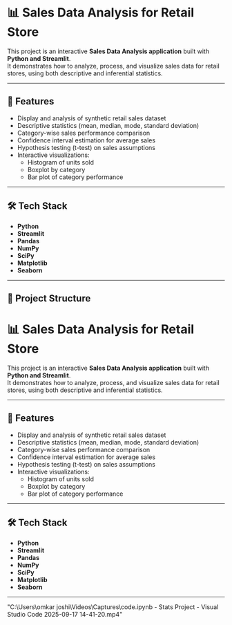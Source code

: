 # 📊 Sales Data Analysis for Retail Store  

This project is an interactive **Sales Data Analysis application** built with **Python and Streamlit**.  
It demonstrates how to analyze, process, and visualize sales data for retail stores, using both descriptive and inferential statistics.  

---

## 🚀 Features  

- Display and analysis of synthetic retail sales dataset  
- Descriptive statistics (mean, median, mode, standard deviation)  
- Category-wise sales performance comparison  
- Confidence interval estimation for average sales  
- Hypothesis testing (t-test) on sales assumptions  
- Interactive visualizations:  
  - Histogram of units sold  
  - Boxplot by category  
  - Bar plot of category performance  

---

## 🛠️ Tech Stack  

- **Python**  
- **Streamlit**  
- **Pandas**  
- **NumPy**  
- **SciPy**  
- **Matplotlib**  
- **Seaborn**  

---

## 📂 Project Structure  

# 📊 Sales Data Analysis for Retail Store  

This project is an interactive **Sales Data Analysis application** built with **Python and Streamlit**.  
It demonstrates how to analyze, process, and visualize sales data for retail stores, using both descriptive and inferential statistics.  

---

## 🚀 Features  

- Display and analysis of synthetic retail sales dataset  
- Descriptive statistics (mean, median, mode, standard deviation)  
- Category-wise sales performance comparison  
- Confidence interval estimation for average sales  
- Hypothesis testing (t-test) on sales assumptions  
- Interactive visualizations:  
  - Histogram of units sold  
  - Boxplot by category  
  - Bar plot of category performance  

---

## 🛠️ Tech Stack  

- **Python**  
- **Streamlit**  
- **Pandas**  
- **NumPy**  
- **SciPy**  
- **Matplotlib**  
- **Seaborn**  

---

"C:\Users\omkar joshi\Videos\Captures\code.ipynb - Stats Project - Visual Studio Code 2025-09-17 14-41-20.mp4"


